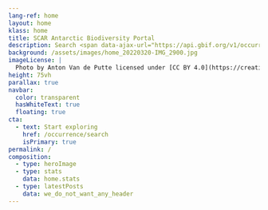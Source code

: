 ```yaml
---
lang-ref: home
layout: home
klass: home
title: SCAR Antarctic Biodiversity Portal
description: Search <span data-ajax-url="https://api.gbif.org/v1/occurrence/search?geometry=POLYGON((180%20-44.3,173%20-44.3,173%20-47.5,170%20-47.5,157%20-47.5,157%20-45.9,150%20-45.9,150%20-47.5,143%20-47.5,143%20-45.8,140%20-45.8,140%20-44.5,137%20-44.5,137%20-43,135%20-43,135%20-41.7,131%20-41.7,131%20-40.1,115%20-40.1,92%20-40.1,92%20-41.4,78%20-41.4,78%20-42.3,69%20-42.3,69%20-43.3,47%20-43.3,47%20-41.7,30%20-41.7,12%20-41.7,12%20-40.3,10%20-40.3,10%20-38.3,-5%20-38.3,-5%20-38.9,-9%20-38.9,-9%20-40.2,-13%20-40.2,-13%20-41.4,-21%20-41.4,-21%20-42.5,-39%20-42.5,-39%20-40.7,-49%20-40.7,-49%20-48.6,-54%20-48.6,-54%20-55.7,-62.7972582608082%20-55.7,-64%20-55.7,-64%20-57.8,-71%20-57.8,-71%20-58.9,-80%20-58.9,-80%20-40,-125%20-40,-167%20-40,-167%20-42.6,-171%20-42.6,-171%20-44.3,-180%20-44.3,-180%20-90,%200%20-90,180%20-90,180%20-44.3))"></span> antarctic occurrences.
background: /assets/images/home_20220320-IMG_2900.jpg
imageLicense: |
  Photo by Anton Van de Putte licensed under [CC BY 4.0](https://creativecommons.org/licenses/by/4.0/)
height: 75vh
parallax: true
navbar:
  color: transparent
  hasWhiteText: true
  floating: true
cta:
  - text: Start exploring
    href: /occurrence/search
    isPrimary: true
permalink: /
composition:
  - type: heroImage
  - type: stats
    data: home.stats
  - type: latestPosts
    data: we_do_not_want_any_header 
---
```

